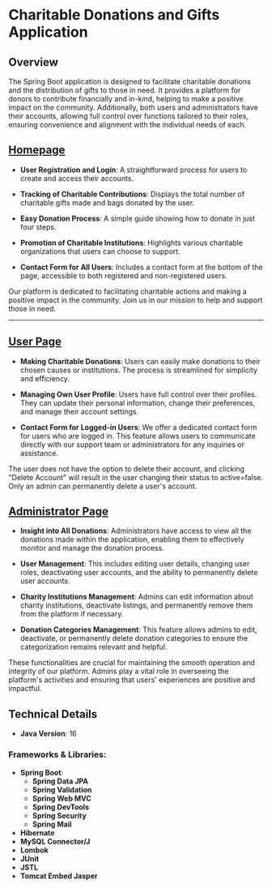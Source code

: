 # Charitable Donations and Gifts Application
## Overview

The Spring Boot application is designed to facilitate charitable donations and the distribution of gifts to those in need. It provides a platform for donors to contribute financially and in-kind, helping to make a positive impact on the community. Additionally, both users and administrators have their accounts, allowing full control over functions tailored to their roles, ensuring convenience and alignment with the individual needs of each.


## [Homepage](https://youtu.be/Ss4MP5nDsX8)

- **User Registration and Login**: A straightforward process for users to create and access their accounts.

- **Tracking of Charitable Contributions**: Displays the total number of charitable gifts made and bags donated by the user.

- **Easy Donation Process**: A simple guide showing how to donate in just four steps.

- **Promotion of Charitable Institutions**: Highlights various charitable organizations that users can choose to support.

- **Contact Form for All Users**: Includes a contact form at the bottom of the page, accessible to both registered and non-registered users.

Our platform is dedicated to facilitating charitable actions and making a positive impact in the community. Join us in our mission to help and support those in need. 

---


## [User Page](https://youtu.be/tGDSS1TqooU)

- **Making Charitable Donations**: Users can easily make donations to their chosen causes or institutions. The process is streamlined for simplicity and efficiency.

- **Managing Own User Profile**: Users have full control over their profiles. They can update their personal information, change their preferences, and manage their account settings.

- **Contact Form for Logged-in Users**: We offer a dedicated contact form for users who are logged in. This feature allows users to communicate directly with our support team or administrators for any inquiries or assistance.

The user does not have the option to delete their account, and clicking "Delete Account" will result in the user changing their status to active=false.
Only an admin can permanently delete a user's account.




## [Administrator Page](https://youtu.be/4BWy6Y2mopE)

- **Insight into All Donations**: Administrators have access to view all the donations made within the application, enabling them to effectively monitor and manage the donation process.

- **User Management**: This includes editing user details, changing user roles, deactivating user accounts, and the ability to permanently delete user accounts.

- **Charity Institutions Management**: Admins can edit information about charity institutions, deactivate listings, and permanently remove them from the platform if necessary.

- **Donation Categories Management**: This feature allows admins to edit, deactivate, or permanently delete donation categories to ensure the categorization remains relevant and helpful.

These functionalities are crucial for maintaining the smooth operation and integrity of our platform. Admins play a vital role in overseeing the platform's activities and ensuring that users' experiences are positive and impactful.




## Technical Details

- **Java Version**: 16

### Frameworks & Libraries:
- **Spring Boot**:
    - **Spring Data JPA**
    - **Spring Validation**
    - **Spring Web MVC**
    - **Spring DevTools**
    - **Spring Security**
    - **Spring Mail**
- **Hibernate**
- **MySQL Connector/J**
- **Lombok**
- **JUnit**
- **JSTL**
- **Tomcat Embed Jasper**
